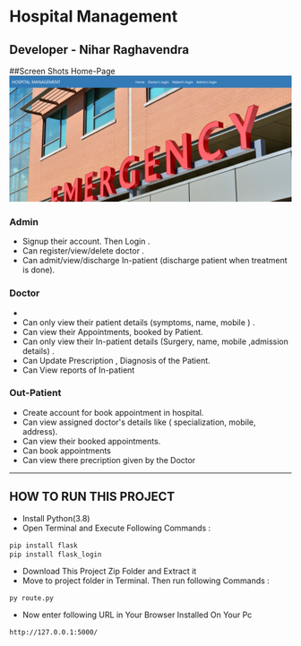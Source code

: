 # Hospital Management
Developer - Nihar Raghavendra
---


##Screen Shots
Home-Page
![Home page](https://github.com/raghavendr-a/hosptial-management/blob/main/ss/home.png?raw=true)


### Admin
- Signup their account. Then Login .
- Can register/view/delete doctor .
- Can admit/view/discharge In-patient (discharge patient when treatment is done).

### Doctor
- 
- Can only view their patient details (symptoms, name, mobile ) .
- Can view their Appointments, booked by Patient.
- Can only view their In-patient details (Surgery, name, mobile ,admission details) .
- Can Update Prescription , Diagnosis of the Patient.
- Can View reports of In-patient


### Out-Patient
- Create account for book appointment  in hospital.
- Can view assigned doctor's details like ( specialization, mobile, address).
- Can view their booked appointments.
- Can book appointments
- Can view there precription given by the Doctor



---

## HOW TO RUN THIS PROJECT
- Install Python(3.8) 
- Open Terminal and Execute Following Commands :
```
pip install flask
pip install flask_login

```
- Download This Project Zip Folder and Extract it
- Move to project folder in Terminal. Then run following Commands :
```
py route.py

```
- Now enter following URL in Your Browser Installed On Your Pc
```
http://127.0.0.1:5000/
```

